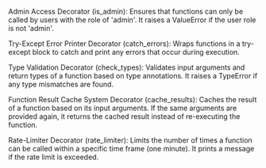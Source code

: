 Admin Access Decorator (is_admin): Ensures that functions can only be called by users with the role of 'admin'. It raises a ValueError if the user role is not 'admin'.

Try-Except Error Printer Decorator (catch_errors): Wraps functions in a try-except block to catch and print any errors that occur during execution.

Type Validation Decorator (check_types): Validates input arguments and return types of a function based on type annotations. It raises a TypeError if any type mismatches are found.

Function Result Cache System Decorator (cache_results): Caches the result of a function based on its input arguments. If the same arguments are provided again, it returns the cached result instead of re-executing the function.

Rate-Limiter Decorator (rate_limiter): Limits the number of times a function can be called within a specific time frame (one minute). It prints a message if the rate limit is exceeded.
